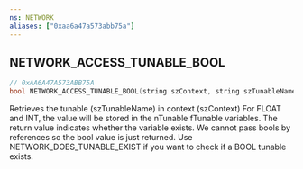 ```yaml
---
ns: NETWORK
aliases: ["0xaa6a47a573abb75a"]
---
```

## NETWORK_ACCESS_TUNABLE_BOOL

```c
// 0xAA6A47A573ABB75A
bool NETWORK_ACCESS_TUNABLE_BOOL(string szContext, string szTunableName);
```

Retrieves the tunable (szTunableName) in context (szContext) For FLOAT and INT, the value will be stored in the nTunable fTunable variables. The return value indicates whether the variable exists. We cannot pass bools by references so the bool value is just returned. Use NETWORK_DOES_TUNABLE_EXIST if you want to check if a BOOL tunable exists.

